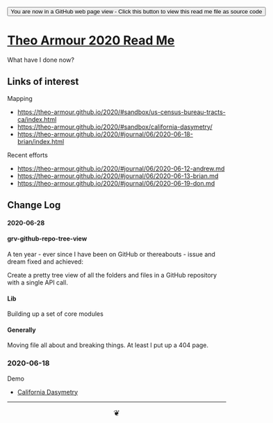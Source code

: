 <span style=display:none; >[You are now in a GitHub source code view - click this link to view Read Me file as a web page]( https://theo-armour.github.io/2020/  "View file as a web page." ) </span>

<div><input type=button onclick=window.top.location.href="https://github.com/theo-armour/2020/";
value='You are now in a GitHub web page view - Click this button to view this read me file as source code' ></div>


# [Theo Armour 2020 Read Me]( ./index.html )


What have I done now?

## Links of interest

Mapping

* https://theo-armour.github.io/2020/#sandbox/us-census-bureau-tracts-ca/index.html
* https://theo-armour.github.io/2020/#sandbox/california-dasymetry/
* https://theo-armour.github.io/2020/#journal/06/2020-06-18-brian/index.html

Recent efforts

* https://theo-armour.github.io/2020/#journal/06/2020-06-12-andrew.md
* https://theo-armour.github.io/2020/#journal/06/2020-06-13-brian.md
* https://theo-armour.github.io/2020/#journal/06/2020-06-19-don.md



## Change Log

#### 2020-06-28

#### grv-github-repo-tree-view

A ten year - ever since I have been on GitHub or thereabouts - issue and dream fixed and achieved:

Create a pretty tree view of all the folders and files in a GitHub repository with a single API call.

#### Lib

Building up a set of core modules

#### Generally

Moving file all about and breaking things. At least I put up a 404 page.


### 2020-06-18

Demo

* [California Dasymetry]( https://theo-armour.github.io/2020/apps/california-dasymetry/ )

***

<center title="hello!" ><a href=javascript:window.scrollTo(0,0); style=font-size:2ch;text-decoration:none; > ❦ </a></center>

